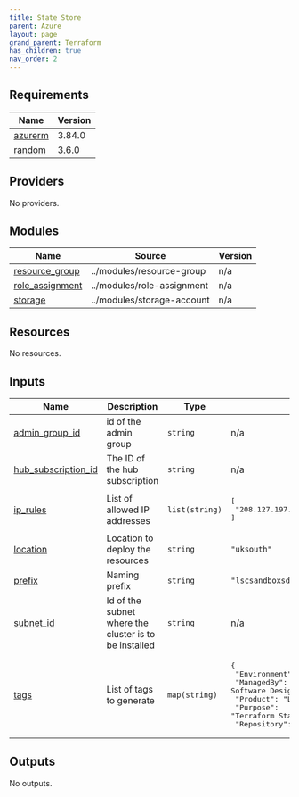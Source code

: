 ```yaml
---
title: State Store
parent: Azure
layout: page
grand_parent: Terraform
has_children: true
nav_order: 2
---
```


<!-- BEGIN_TF_DOCS -->

## Requirements

| Name | Version |
|------|---------|
| <a name="requirement_azurerm"></a> [azurerm](#requirement\_azurerm) | 3.84.0 |
| <a name="requirement_random"></a> [random](#requirement\_random) | 3.6.0 |

## Providers

No providers.

## Modules

| Name | Source | Version |
|------|--------|---------|
| <a name="module_resource_group"></a> [resource\_group](#module\_resource\_group) | ../modules/resource-group | n/a |
| <a name="module_role_assignment"></a> [role\_assignment](#module\_role\_assignment) | ../modules/role-assignment | n/a |
| <a name="module_storage"></a> [storage](#module\_storage) | ../modules/storage-account | n/a |

## Resources

No resources.

## Inputs

| Name | Description | Type | Default | Required |
|------|-------------|------|---------|:--------:|
| <a name="input_admin_group_id"></a> [admin\_group\_id](#input\_admin\_group\_id) | id of the admin group | `string` | n/a | yes |
| <a name="input_hub_subscription_id"></a> [hub\_subscription\_id](#input\_hub\_subscription\_id) | The ID of the hub subscription | `string` | n/a | yes |
| <a name="input_ip_rules"></a> [ip\_rules](#input\_ip\_rules) | List of allowed IP addresses | `list(string)` | <pre>[<br/>  "208.127.197.187"<br/>]</pre> | no |
| <a name="input_location"></a> [location](#input\_location) | Location to deploy the resources | `string` | `"uksouth"` | no |
| <a name="input_prefix"></a> [prefix](#input\_prefix) | Naming prefix | `string` | `"lscsandboxsde"` | no |
| <a name="input_subnet_id"></a> [subnet\_id](#input\_subnet\_id) | Id of the subnet where the cluster is to be installed | `string` | n/a | yes |
| <a name="input_tags"></a> [tags](#input\_tags) | List of tags to generate | `map(string)` | <pre>{<br/>  "Environment": "Dev",<br/>  "ManagedBy": "Research Software Design Authority",<br/>  "Product": "LSC SDE",<br/>  "Purpose": "Terraform State",<br/>  "Repository": "https://github.com/lsc-sde/k8s-iac.git"<br/>}</pre> | no |

## Outputs

No outputs.

<!-- END_TF_DOCS -->